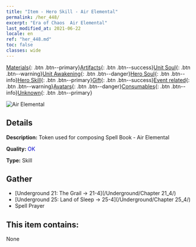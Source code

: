 ```yaml
---
title: "Item - Hero Skill - Air Elemental"
permalink: /her_448/
excerpt: "Era of Chaos  Air Elemental"
last_modified_at: 2021-06-22
locale: en
ref: "her_448.md"
toc: false
classes: wide
---
```

 [Materials](/Items/){: .btn .btn--primary}[Artifacts](/Items/Artifacts/){: .btn .btn--success}[Unit Soul](/Items/UnitSoul/){: .btn .btn--warning}[Unit Awakening](/Items/UnitAwakening/){: .btn .btn--danger}[Hero Soul](/Items/HeroSoul/){: .btn .btn--info}[Hero Skill](/Items/HeroSkill/){: .btn .btn--primary}[Gift](/Items/Gift/){: .btn .btn--success}[Event related](/Items/Events/){: .btn .btn--warning}[Avatars](/Items/Avatars/){: .btn .btn--danger}[Consumables](/Items/Consumables/){: .btn .btn--info}[Unknown](/Items/Unknown/){: .btn .btn--primary}

 ![Air Elemental](/images/t/ps_zhaohuanqiyuansu.png)

## Details
 **Description:** Token used for composing Spell Book - Air Elemental

 **Quality:** <span style="color: #0000CD">OK</span>

 **Type:** Skill

## Gather

*    [Underground 21: The Grail -> 21-4](/Underground/Chapter 21_4/) 
*    [Underground 25: Land of Sleep -> 25-4](/Underground/Chapter 25_4/) 
*    Spell Prayer 

## This item contains:

  None

